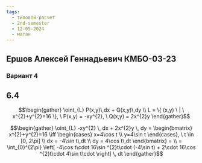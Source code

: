 ```yaml
---
tags:
  - типовой-расчет
  - 2nd-semester
  - 12-05-2024
  - матан
---
```

## Ершов Алексей Геннадьевич КМБО-03-23

### Вариант 4

## 6.4

$$\begin{gather}
\oint_{L} P(x,y)\,dx + Q(x,y)\,dy \\
L = \{ (x,y) \ | \ x^{2}+y^{2}=16 \}, \ P(x,y) = -xy^{2}, \ Q(x,y) = 2x^{2}y
\end{gather}$$

$$\begin{gather}
\oint_{L} -xy^{2} \, dx + 2x^{2}y \, dy = \begin{bmatrix}
x^{2}+y^{2}=16 \iff \begin{cases}
x=4\cos t \\
y=4\sin t
\end{cases}, \ t \in [0, 2\pi] \\
dx = -4\sin t\,dt \\
dy = 4\cos t\,dt 
\end{bmatrix} = \\
= \int_{0}^{2\pi} \left[ -4\cos t\cdot 16\sin ^{2}t\cdot (-4\sin t) + 2\cdot 16\cos ^{2}t\cdot 4\sin t\cdot  \right] \, dt 
\end{gather}$$
